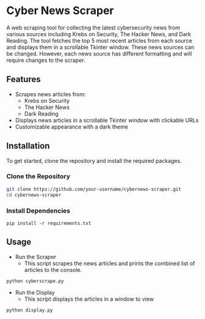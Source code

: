 # Cyber News Scraper

A web scraping tool for collecting the latest cybersecurity news from various sources including Krebs on Security, The Hacker News, and Dark Reading. The tool fetches the top 5 most recent 
articles from each source and displays them in a scrollable Tkinter window. These news sources can be changed. However, each news source has different formatting and will require changes to the scraper.

## Features

- Scrapes news articles from:
  - Krebs on Security
  - The Hacker News
  - Dark Reading
- Displays news articles in a scrollable Tkinter window with clickable URLs
- Customizable appearance with a dark theme

## Installation

To get started, clone the repository and install the required packages.

### Clone the Repository

```bash
git clone https://github.com/your-username/cybernews-scraper.git
cd cybernews-scraper
```
### Install Dependencies

```pip
pip install -r requirements.txt
```
## Usage
- Run the Scraper
  - This script scrapes the news articles and prints the combined list of articles to the console.
```pip
python cyberscrape.py
```
- Run the Display
  - This script displays the articles in a window to view
```pip
python display.py
```



   
